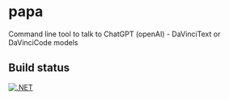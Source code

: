 # papa
Command line tool to talk to ChatGPT (openAI) - DaVinciText or DaVinciCode models


## Build status
[![.NET](https://github.com/dzitkowskik/papa/actions/workflows/dotnet.yml/badge.svg)](https://github.com/dzitkowskik/papa/actions/workflows/dotnet.yml)
